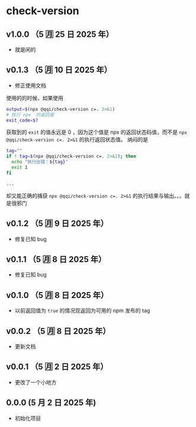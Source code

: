 # check-version

## v1.0.0 （5 🈷️ 25 日 2025 年）

- 就是闲的

## v0.1.3 （5 🈷️ 10 日 2025 年）

- 修正使用文档

使用的的时候，如果使用

```bash
output=$(npx @qqi/check-version c=. 2>&1)
# 执行 npx  的返回值
exit_code=$?
```

获取到的 `exit` 的值永远是 0 ，因为这个值是 npx 的返回状态码值，而不是 `npx @qqi/check-version c=. 2>&1` 的执行返回状态值。
纳闷的是

```bash
tag=""
if ! tag=$(npx @qqi/check-version c=. 2>&1); then
  echo "执行出错：${tag}"
  exit 1
fi

...
```

却又能正确的捕获 `npx @qqi/check-version c=. 2>&1` 的执行结果与输出。。。就是很邪门

## v0.1.2 （5 🈷️ 9 日 2025 年）

- 修复已知 bug

## v0.1.1 （5 🈷️ 8 日 2025 年）

- 修复已知 bug

## v0.1.0 （5 🈷️ 8 日 2025 年）

- 以前返回值为 `true` 的情况现返回为可用的 npm 发布的 tag

## v0.0.2 （5 🈷️ 8 日 2025 年）

- 更新文档

## v0.0.1 （5 🈷️ 2 日 2025 年）

- 更改了一个小地方

## 0.0.0 (5 月 2 日 2025 年)

- 初始化项目
